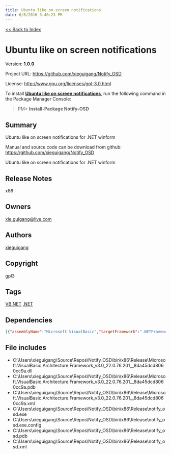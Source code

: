 ```yaml
---
title: Ubuntu like on screen notifications
date: 6/6/2016 3:40:23 PM
---
```


[<< Back to Index](../index.html)
# Ubuntu like on screen notifications

Version: **1.0.0**

Project URL: https://github.com/xieguigang/Notify_OSD

License: http://www.gnu.org/licenses/gpl-3.0.html

To install **[Ubuntu like on screen notifications](https://www.nuget.org/packages/Notify-OSD/)**, run the following command in the Package Manager Console:
> PM>  **Install-Package Notify-OSD**


## Summary
Ubuntu like on screen notifications for .NET winform

Manual and source code can be download from github:
https://github.com/xieguigang/Notify_OSD

Ubuntu like on screen notifications for .NET winform
## Release Notes
x86
## Owners
xie.guigang@live.com
## Authors
[xieguigang](https://www.nuget.org/profiles/xieguigang)
## Copyright
gpl3
## Tags
[VB.NET](https://www.nuget.org/packages?q=Tags%3A"VB.NET") [.NET](https://www.nuget.org/packages?q=Tags%3A".NET")
## Dependencies
```json
[{"assemblyName":"Microsoft.VisualBasic","targetFramework":".NETFramework4.6"}]
```


## File includes
+ C:\Users\xieguigang\Source\Repos\Notify_OSD\bin\x86\Release\Microsoft.VisualBasic.Architecture.Framework_v3.0_22.0.76.201__8da45dcd8060cc9a.dll<br />
+ C:\Users\xieguigang\Source\Repos\Notify_OSD\bin\x86\Release\Microsoft.VisualBasic.Architecture.Framework_v3.0_22.0.76.201__8da45dcd8060cc9a.pdb<br />
+ C:\Users\xieguigang\Source\Repos\Notify_OSD\bin\x86\Release\Microsoft.VisualBasic.Architecture.Framework_v3.0_22.0.76.201__8da45dcd8060cc9a.xml<br />
+ C:\Users\xieguigang\Source\Repos\Notify_OSD\bin\x86\Release\notify_osd.exe<br />
+ C:\Users\xieguigang\Source\Repos\Notify_OSD\bin\x86\Release\notify_osd.exe.config<br />
+ C:\Users\xieguigang\Source\Repos\Notify_OSD\bin\x86\Release\notify_osd.pdb<br />
+ C:\Users\xieguigang\Source\Repos\Notify_OSD\bin\x86\Release\notify_osd.xml<br />

